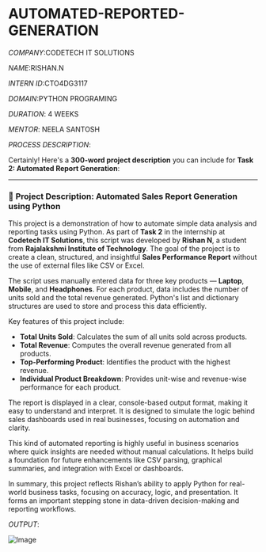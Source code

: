 # AUTOMATED-REPORTED-GENERATION 

*COMPANY*:CODETECH IT SOLUTIONS 

*NAME*:RISHAN.N

*INTERN ID*:CTO4DG3117

*DOMAIN*:PYTHON PROGRAMING

*DURATION*: 4 WEEKS 

*MENTOR*: NEELA SANTOSH

*PROCESS DESCRIPTION*: 

Certainly! Here's a **300-word project description** you can include for **Task 2: Automated Report Generation**:

---

### 📝 **Project Description: Automated Sales Report Generation using Python**

This project is a demonstration of how to automate simple data analysis and reporting tasks using Python. As part of **Task 2** in the internship at **Codetech IT Solutions**, this script was developed by **Rishan N**, a student from **Rajalakshmi Institute of Technology**. The goal of the project is to create a clean, structured, and insightful **Sales Performance Report** without the use of external files like CSV or Excel.

The script uses manually entered data for three key products — **Laptop**, **Mobile**, and **Headphones**. For each product, data includes the number of units sold and the total revenue generated. Python's list and dictionary structures are used to store and process this data efficiently.

Key features of this project include:

* **Total Units Sold**: Calculates the sum of all units sold across products.
* **Total Revenue**: Computes the overall revenue generated from all products.
* **Top-Performing Product**: Identifies the product with the highest revenue.
* **Individual Product Breakdown**: Provides unit-wise and revenue-wise performance for each product.

The report is displayed in a clear, console-based output format, making it easy to understand and interpret. It is designed to simulate the logic behind sales dashboards used in real businesses, focusing on automation and clarity.

This kind of automated reporting is highly useful in business scenarios where quick insights are needed without manual calculations. It helps build a foundation for future enhancements like CSV parsing, graphical summaries, and integration with Excel or dashboards.

In summary, this project reflects Rishan’s ability to apply Python for real-world business tasks, focusing on accuracy, logic, and presentation. It forms an important stepping stone in data-driven decision-making and reporting workflows.

*OUTPUT*:

![Image](https://github.com/user-attachments/assets/4daae31e-693c-4bf2-8591-e271cb52c9c3)



